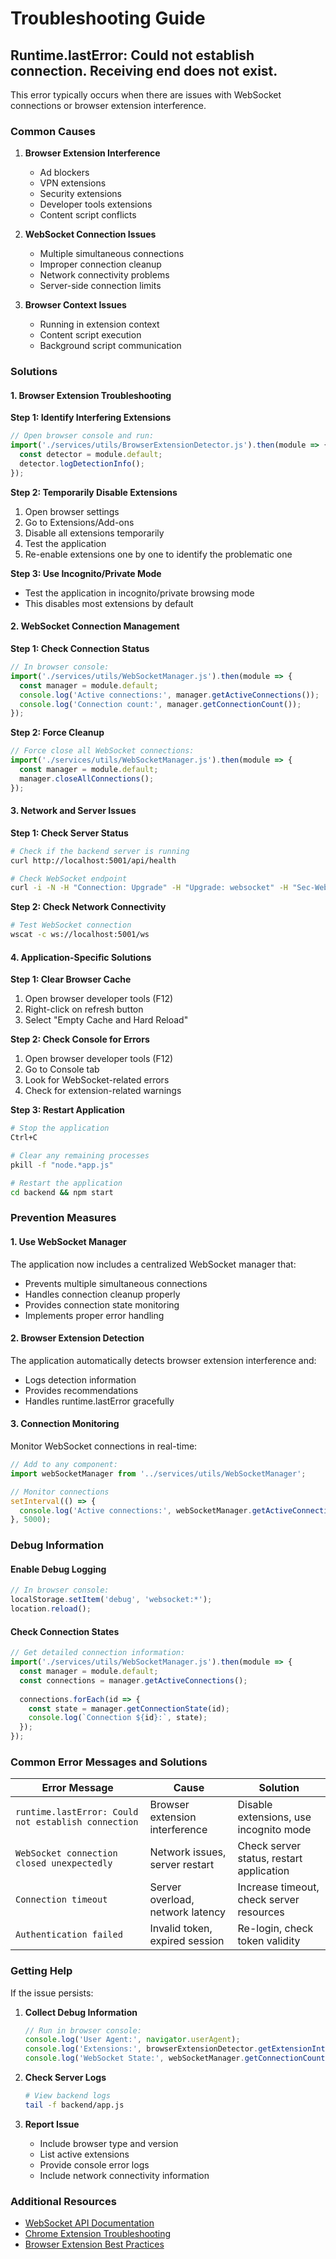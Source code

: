 # Troubleshooting Guide

## Runtime.lastError: Could not establish connection. Receiving end does not exist.

This error typically occurs when there are issues with WebSocket connections or browser extension interference.

### Common Causes

1. **Browser Extension Interference**
   - Ad blockers
   - VPN extensions
   - Security extensions
   - Developer tools extensions
   - Content script conflicts

2. **WebSocket Connection Issues**
   - Multiple simultaneous connections
   - Improper connection cleanup
   - Network connectivity problems
   - Server-side connection limits

3. **Browser Context Issues**
   - Running in extension context
   - Content script execution
   - Background script communication

### Solutions

#### 1. Browser Extension Troubleshooting

**Step 1: Identify Interfering Extensions**
```javascript
// Open browser console and run:
import('./services/utils/BrowserExtensionDetector.js').then(module => {
  const detector = module.default;
  detector.logDetectionInfo();
});
```

**Step 2: Temporarily Disable Extensions**
1. Open browser settings
2. Go to Extensions/Add-ons
3. Disable all extensions temporarily
4. Test the application
5. Re-enable extensions one by one to identify the problematic one

**Step 3: Use Incognito/Private Mode**
- Test the application in incognito/private browsing mode
- This disables most extensions by default

#### 2. WebSocket Connection Management

**Step 1: Check Connection Status**
```javascript
// In browser console:
import('./services/utils/WebSocketManager.js').then(module => {
  const manager = module.default;
  console.log('Active connections:', manager.getActiveConnections());
  console.log('Connection count:', manager.getConnectionCount());
});
```

**Step 2: Force Cleanup**
```javascript
// Force close all WebSocket connections:
import('./services/utils/WebSocketManager.js').then(module => {
  const manager = module.default;
  manager.closeAllConnections();
});
```

#### 3. Network and Server Issues

**Step 1: Check Server Status**
```bash
# Check if the backend server is running
curl http://localhost:5001/api/health

# Check WebSocket endpoint
curl -i -N -H "Connection: Upgrade" -H "Upgrade: websocket" -H "Sec-WebSocket-Version: 13" -H "Sec-WebSocket-Key: x3JJHMbDL1EzLkh9GBhXDw==" http://localhost:5001/ws
```

**Step 2: Check Network Connectivity**
```bash
# Test WebSocket connection
wscat -c ws://localhost:5001/ws
```

#### 4. Application-Specific Solutions

**Step 1: Clear Browser Cache**
1. Open browser developer tools (F12)
2. Right-click on refresh button
3. Select "Empty Cache and Hard Reload"

**Step 2: Check Console for Errors**
1. Open browser developer tools (F12)
2. Go to Console tab
3. Look for WebSocket-related errors
4. Check for extension-related warnings

**Step 3: Restart Application**
```bash
# Stop the application
Ctrl+C

# Clear any remaining processes
pkill -f "node.*app.js"

# Restart the application
cd backend && npm start
```

### Prevention Measures

#### 1. Use WebSocket Manager
The application now includes a centralized WebSocket manager that:
- Prevents multiple simultaneous connections
- Handles connection cleanup properly
- Provides connection state monitoring
- Implements proper error handling

#### 2. Browser Extension Detection
The application automatically detects browser extension interference and:
- Logs detection information
- Provides recommendations
- Handles runtime.lastError gracefully

#### 3. Connection Monitoring
Monitor WebSocket connections in real-time:
```javascript
// Add to any component:
import webSocketManager from '../services/utils/WebSocketManager';

// Monitor connections
setInterval(() => {
  console.log('Active connections:', webSocketManager.getActiveConnections());
}, 5000);
```

### Debug Information

#### Enable Debug Logging
```javascript
// In browser console:
localStorage.setItem('debug', 'websocket:*');
location.reload();
```

#### Check Connection States
```javascript
// Get detailed connection information:
import('./services/utils/WebSocketManager.js').then(module => {
  const manager = module.default;
  const connections = manager.getActiveConnections();
  
  connections.forEach(id => {
    const state = manager.getConnectionState(id);
    console.log(`Connection ${id}:`, state);
  });
});
```

### Common Error Messages and Solutions

| Error Message | Cause | Solution |
|---------------|-------|----------|
| `runtime.lastError: Could not establish connection` | Browser extension interference | Disable extensions, use incognito mode |
| `WebSocket connection closed unexpectedly` | Network issues, server restart | Check server status, restart application |
| `Connection timeout` | Server overload, network latency | Increase timeout, check server resources |
| `Authentication failed` | Invalid token, expired session | Re-login, check token validity |

### Getting Help

If the issue persists:

1. **Collect Debug Information**
   ```javascript
   // Run in browser console:
   console.log('User Agent:', navigator.userAgent);
   console.log('Extensions:', browserExtensionDetector.getExtensionInterferenceInfo());
   console.log('WebSocket State:', webSocketManager.getConnectionCount());
   ```

2. **Check Server Logs**
   ```bash
   # View backend logs
   tail -f backend/app.js
   ```

3. **Report Issue**
   - Include browser type and version
   - List active extensions
   - Provide console error logs
   - Include network connectivity information

### Additional Resources

- [WebSocket API Documentation](https://developer.mozilla.org/en-US/docs/Web/API/WebSocket)
- [Chrome Extension Troubleshooting](https://developer.chrome.com/docs/extensions/mv3/troubleshooting/)
- [Browser Extension Best Practices](https://developer.mozilla.org/en-US/docs/Mozilla/Add-ons/WebExtensions/Best_practices) 